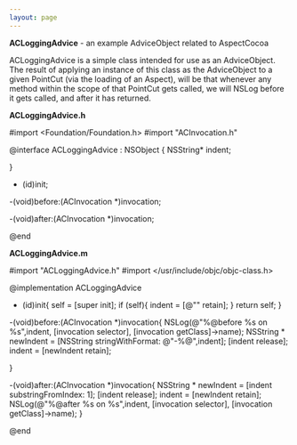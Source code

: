 ```yaml
---
layout: page
---
```


**ACLoggingAdvice** - an example AdviceObject related to AspectCocoa

ACLoggingAdvice is a simple class intended for use as an AdviceObject.  The result of applying an instance of this class as the AdviceObject to a given PointCut (via the loading of an Aspect), will be that whenever any method within the scope of that PointCut gets called, we will NSLog before it gets called, and after it has returned.



**ACLoggingAdvice.h**
    
 #import <Foundation/Foundation.h>
 #import "ACInvocation.h"
 
 @interface ACLoggingAdvice : NSObject {
     NSString* indent;
 
 }
 
 - (id)init;
 
 -(void)before:(ACInvocation *)invocation;
 
 -(void)after:(ACInvocation  *)invocation;
 
 @end


**ACLoggingAdvice.m**
    
 #import "ACLoggingAdvice.h"
 #import </usr/include/objc/objc-class.h>
 
 @implementation ACLoggingAdvice
 
 - (id)init{
     self = [super init];
     if (self){
         indent = [@"" retain];
     }
     return self;
 }
 
 -(void)before:(ACInvocation *)invocation{
     NSLog(@"%@before %s on %s",indent, [invocation selector], [invocation getClass]->name);
     NSString * newIndent = [NSString stringWithFormat: @"-%@",indent];
     [indent release];
     indent = [newIndent retain];
 
 }
 
 -(void)after:(ACInvocation  *)invocation{
     NSString * newIndent = [indent substringFromIndex: 1];
     [indent release];
     indent = [newIndent retain];
     NSLog(@"%@after %s on %s",indent, [invocation selector], [invocation getClass]->name);
 }
 
 @end
